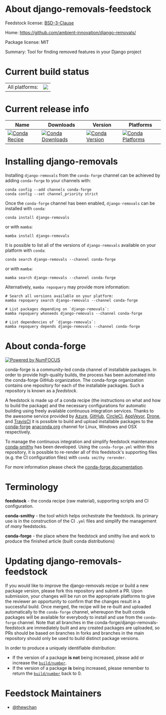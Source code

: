 About django-removals-feedstock
===============================

Feedstock license: [BSD-3-Clause](https://github.com/conda-forge/django-removals-feedstock/blob/main/LICENSE.txt)

Home: https://github.com/ambient-innovation/django-removals/

Package license: MIT

Summary: Tool for finding removed features in your Django project

Current build status
====================


<table><tr><td>All platforms:</td>
    <td>
      <a href="https://dev.azure.com/conda-forge/feedstock-builds/_build/latest?definitionId=24500&branchName=main">
        <img src="https://dev.azure.com/conda-forge/feedstock-builds/_apis/build/status/django-removals-feedstock?branchName=main">
      </a>
    </td>
  </tr>
</table>

Current release info
====================

| Name | Downloads | Version | Platforms |
| --- | --- | --- | --- |
| [![Conda Recipe](https://img.shields.io/badge/recipe-django--removals-green.svg)](https://anaconda.org/conda-forge/django-removals) | [![Conda Downloads](https://img.shields.io/conda/dn/conda-forge/django-removals.svg)](https://anaconda.org/conda-forge/django-removals) | [![Conda Version](https://img.shields.io/conda/vn/conda-forge/django-removals.svg)](https://anaconda.org/conda-forge/django-removals) | [![Conda Platforms](https://img.shields.io/conda/pn/conda-forge/django-removals.svg)](https://anaconda.org/conda-forge/django-removals) |

Installing django-removals
==========================

Installing `django-removals` from the `conda-forge` channel can be achieved by adding `conda-forge` to your channels with:

```
conda config --add channels conda-forge
conda config --set channel_priority strict
```

Once the `conda-forge` channel has been enabled, `django-removals` can be installed with `conda`:

```
conda install django-removals
```

or with `mamba`:

```
mamba install django-removals
```

It is possible to list all of the versions of `django-removals` available on your platform with `conda`:

```
conda search django-removals --channel conda-forge
```

or with `mamba`:

```
mamba search django-removals --channel conda-forge
```

Alternatively, `mamba repoquery` may provide more information:

```
# Search all versions available on your platform:
mamba repoquery search django-removals --channel conda-forge

# List packages depending on `django-removals`:
mamba repoquery whoneeds django-removals --channel conda-forge

# List dependencies of `django-removals`:
mamba repoquery depends django-removals --channel conda-forge
```


About conda-forge
=================

[![Powered by
NumFOCUS](https://img.shields.io/badge/powered%20by-NumFOCUS-orange.svg?style=flat&colorA=E1523D&colorB=007D8A)](https://numfocus.org)

conda-forge is a community-led conda channel of installable packages.
In order to provide high-quality builds, the process has been automated into the
conda-forge GitHub organization. The conda-forge organization contains one repository
for each of the installable packages. Such a repository is known as a *feedstock*.

A feedstock is made up of a conda recipe (the instructions on what and how to build
the package) and the necessary configurations for automatic building using freely
available continuous integration services. Thanks to the awesome service provided by
[Azure](https://azure.microsoft.com/en-us/services/devops/), [GitHub](https://github.com/),
[CircleCI](https://circleci.com/), [AppVeyor](https://www.appveyor.com/),
[Drone](https://cloud.drone.io/welcome), and [TravisCI](https://travis-ci.com/)
it is possible to build and upload installable packages to the
[conda-forge](https://anaconda.org/conda-forge) [anaconda.org](https://anaconda.org/)
channel for Linux, Windows and OSX respectively.

To manage the continuous integration and simplify feedstock maintenance
[conda-smithy](https://github.com/conda-forge/conda-smithy) has been developed.
Using the ``conda-forge.yml`` within this repository, it is possible to re-render all of
this feedstock's supporting files (e.g. the CI configuration files) with ``conda smithy rerender``.

For more information please check the [conda-forge documentation](https://conda-forge.org/docs/).

Terminology
===========

**feedstock** - the conda recipe (raw material), supporting scripts and CI configuration.

**conda-smithy** - the tool which helps orchestrate the feedstock.
                   Its primary use is in the construction of the CI ``.yml`` files
                   and simplify the management of *many* feedstocks.

**conda-forge** - the place where the feedstock and smithy live and work to
                  produce the finished article (built conda distributions)


Updating django-removals-feedstock
==================================

If you would like to improve the django-removals recipe or build a new
package version, please fork this repository and submit a PR. Upon submission,
your changes will be run on the appropriate platforms to give the reviewer an
opportunity to confirm that the changes result in a successful build. Once
merged, the recipe will be re-built and uploaded automatically to the
`conda-forge` channel, whereupon the built conda packages will be available for
everybody to install and use from the `conda-forge` channel.
Note that all branches in the conda-forge/django-removals-feedstock are
immediately built and any created packages are uploaded, so PRs should be based
on branches in forks and branches in the main repository should only be used to
build distinct package versions.

In order to produce a uniquely identifiable distribution:
 * If the version of a package **is not** being increased, please add or increase
   the [``build/number``](https://docs.conda.io/projects/conda-build/en/latest/resources/define-metadata.html#build-number-and-string).
 * If the version of a package **is** being increased, please remember to return
   the [``build/number``](https://docs.conda.io/projects/conda-build/en/latest/resources/define-metadata.html#build-number-and-string)
   back to 0.

Feedstock Maintainers
=====================

* [@thewchan](https://github.com/thewchan/)

